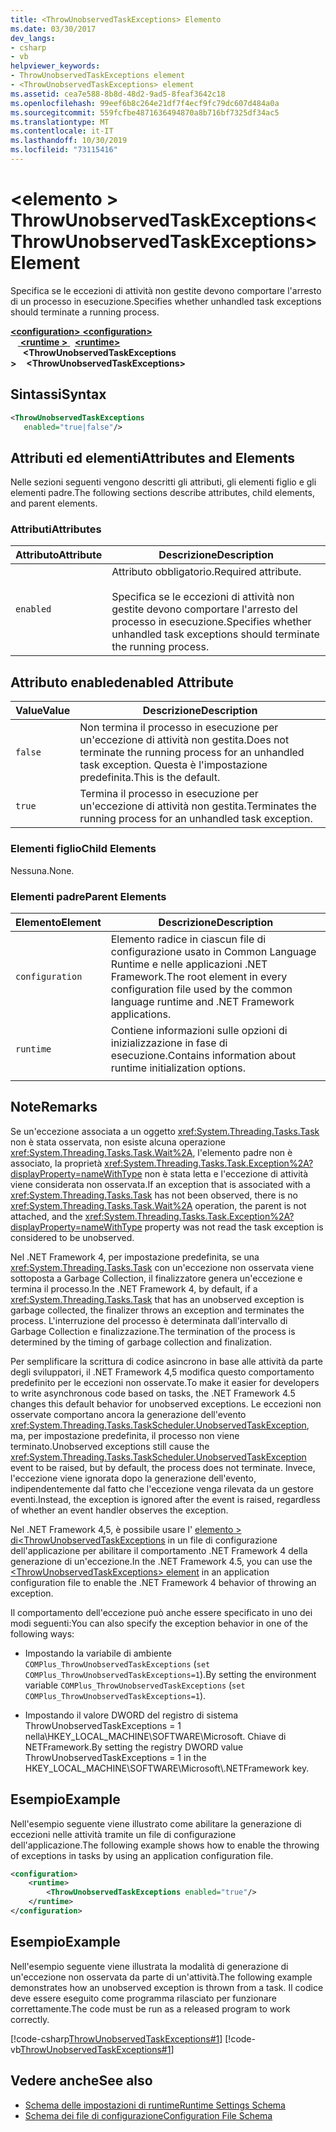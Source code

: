 ```yaml
---
title: <ThrowUnobservedTaskExceptions> Elemento
ms.date: 03/30/2017
dev_langs:
- csharp
- vb
helpviewer_keywords:
- ThrowUnobservedTaskExceptions element
- <ThrowUnobservedTaskExceptions> element
ms.assetid: cea7e588-8b8d-48d2-9ad5-8feaf3642c18
ms.openlocfilehash: 99eef6b8c264e21df7f4ecf9fc79dc607d484a0a
ms.sourcegitcommit: 559fcfbe4871636494870a8b716bf7325df34ac5
ms.translationtype: MT
ms.contentlocale: it-IT
ms.lasthandoff: 10/30/2019
ms.locfileid: "73115416"
---
```

# <a name="throwunobservedtaskexceptions-element"></a><span data-ttu-id="12abb-102">\<elemento > ThrowUnobservedTaskExceptions</span><span class="sxs-lookup"><span data-stu-id="12abb-102">\<ThrowUnobservedTaskExceptions> Element</span></span>
<span data-ttu-id="12abb-103">Specifica se le eccezioni di attività non gestite devono comportare l'arresto di un processo in esecuzione.</span><span class="sxs-lookup"><span data-stu-id="12abb-103">Specifies whether unhandled task exceptions should terminate a running process.</span></span>  
  
<span data-ttu-id="12abb-104">[ **\<configuration>** ](../configuration-element.md)</span><span class="sxs-lookup"><span data-stu-id="12abb-104">[**\<configuration>**](../configuration-element.md)</span></span>\
<span data-ttu-id="12abb-105">&nbsp; &nbsp;[ **\<runtime >** ](runtime-element.md) </span><span class="sxs-lookup"><span data-stu-id="12abb-105">&nbsp;&nbsp;[**\<runtime>**](runtime-element.md)</span></span>\
<span data-ttu-id="12abb-106">&nbsp;&nbsp;&nbsp;&nbsp; **\<ThrowUnobservedTaskExceptions >**</span><span class="sxs-lookup"><span data-stu-id="12abb-106">&nbsp;&nbsp;&nbsp;&nbsp;**\<ThrowUnobservedTaskExceptions>**</span></span>  
  
## <a name="syntax"></a><span data-ttu-id="12abb-107">Sintassi</span><span class="sxs-lookup"><span data-stu-id="12abb-107">Syntax</span></span>  
  
```xml  
<ThrowUnobservedTaskExceptions  
   enabled="true|false"/>  
```  
  
## <a name="attributes-and-elements"></a><span data-ttu-id="12abb-108">Attributi ed elementi</span><span class="sxs-lookup"><span data-stu-id="12abb-108">Attributes and Elements</span></span>  
 <span data-ttu-id="12abb-109">Nelle sezioni seguenti vengono descritti gli attributi, gli elementi figlio e gli elementi padre.</span><span class="sxs-lookup"><span data-stu-id="12abb-109">The following sections describe attributes, child elements, and parent elements.</span></span>  
  
### <a name="attributes"></a><span data-ttu-id="12abb-110">Attributi</span><span class="sxs-lookup"><span data-stu-id="12abb-110">Attributes</span></span>  
  
|<span data-ttu-id="12abb-111">Attributo</span><span class="sxs-lookup"><span data-stu-id="12abb-111">Attribute</span></span>|<span data-ttu-id="12abb-112">Descrizione</span><span class="sxs-lookup"><span data-stu-id="12abb-112">Description</span></span>|  
|---------------|-----------------|  
|`enabled`|<span data-ttu-id="12abb-113">Attributo obbligatorio.</span><span class="sxs-lookup"><span data-stu-id="12abb-113">Required attribute.</span></span><br /><br /> <span data-ttu-id="12abb-114">Specifica se le eccezioni di attività non gestite devono comportare l'arresto del processo in esecuzione.</span><span class="sxs-lookup"><span data-stu-id="12abb-114">Specifies whether unhandled task exceptions should terminate the running process.</span></span>|  
  
## <a name="enabled-attribute"></a><span data-ttu-id="12abb-115">Attributo enabled</span><span class="sxs-lookup"><span data-stu-id="12abb-115">enabled Attribute</span></span>  
  
|<span data-ttu-id="12abb-116">Value</span><span class="sxs-lookup"><span data-stu-id="12abb-116">Value</span></span>|<span data-ttu-id="12abb-117">Descrizione</span><span class="sxs-lookup"><span data-stu-id="12abb-117">Description</span></span>|  
|-----------|-----------------|  
|`false`|<span data-ttu-id="12abb-118">Non termina il processo in esecuzione per un'eccezione di attività non gestita.</span><span class="sxs-lookup"><span data-stu-id="12abb-118">Does not terminate the running process for an unhandled task exception.</span></span> <span data-ttu-id="12abb-119">Questa è l'impostazione predefinita.</span><span class="sxs-lookup"><span data-stu-id="12abb-119">This is the default.</span></span>|  
|`true`|<span data-ttu-id="12abb-120">Termina il processo in esecuzione per un'eccezione di attività non gestita.</span><span class="sxs-lookup"><span data-stu-id="12abb-120">Terminates the running process for an unhandled task exception.</span></span>|  
  
### <a name="child-elements"></a><span data-ttu-id="12abb-121">Elementi figlio</span><span class="sxs-lookup"><span data-stu-id="12abb-121">Child Elements</span></span>  
 <span data-ttu-id="12abb-122">Nessuna.</span><span class="sxs-lookup"><span data-stu-id="12abb-122">None.</span></span>  
  
### <a name="parent-elements"></a><span data-ttu-id="12abb-123">Elementi padre</span><span class="sxs-lookup"><span data-stu-id="12abb-123">Parent Elements</span></span>  
  
|<span data-ttu-id="12abb-124">Elemento</span><span class="sxs-lookup"><span data-stu-id="12abb-124">Element</span></span>|<span data-ttu-id="12abb-125">Descrizione</span><span class="sxs-lookup"><span data-stu-id="12abb-125">Description</span></span>|  
|-------------|-----------------|  
|`configuration`|<span data-ttu-id="12abb-126">Elemento radice in ciascun file di configurazione usato in Common Language Runtime e nelle applicazioni .NET Framework.</span><span class="sxs-lookup"><span data-stu-id="12abb-126">The root element in every configuration file used by the common language runtime and .NET Framework applications.</span></span>|  
|`runtime`|<span data-ttu-id="12abb-127">Contiene informazioni sulle opzioni di inizializzazione in fase di esecuzione.</span><span class="sxs-lookup"><span data-stu-id="12abb-127">Contains information about runtime initialization options.</span></span>|  
|||  
  
## <a name="remarks"></a><span data-ttu-id="12abb-128">Note</span><span class="sxs-lookup"><span data-stu-id="12abb-128">Remarks</span></span>  
 <span data-ttu-id="12abb-129">Se un'eccezione associata a un oggetto <xref:System.Threading.Tasks.Task> non è stata osservata, non esiste alcuna operazione <xref:System.Threading.Tasks.Task.Wait%2A>, l'elemento padre non è associato, la proprietà <xref:System.Threading.Tasks.Task.Exception%2A?displayProperty=nameWithType> non è stata letta e l'eccezione di attività viene considerata non osservata.</span><span class="sxs-lookup"><span data-stu-id="12abb-129">If an exception that is associated with a <xref:System.Threading.Tasks.Task> has not been observed, there is no <xref:System.Threading.Tasks.Task.Wait%2A> operation, the parent is not attached, and the <xref:System.Threading.Tasks.Task.Exception%2A?displayProperty=nameWithType> property was not read the task exception is considered to be unobserved.</span></span>  
  
 <span data-ttu-id="12abb-130">Nel .NET Framework 4, per impostazione predefinita, se una <xref:System.Threading.Tasks.Task> con un'eccezione non osservata viene sottoposta a Garbage Collection, il finalizzatore genera un'eccezione e termina il processo.</span><span class="sxs-lookup"><span data-stu-id="12abb-130">In the .NET Framework 4, by default, if a <xref:System.Threading.Tasks.Task> that has an unobserved exception is garbage collected, the finalizer throws an exception and terminates the process.</span></span> <span data-ttu-id="12abb-131">L'interruzione del processo è determinata dall'intervallo di Garbage Collection e finalizzazione.</span><span class="sxs-lookup"><span data-stu-id="12abb-131">The termination of the process is determined by the timing of garbage collection and finalization.</span></span>  
  
 <span data-ttu-id="12abb-132">Per semplificare la scrittura di codice asincrono in base alle attività da parte degli sviluppatori, il .NET Framework 4,5 modifica questo comportamento predefinito per le eccezioni non osservate.</span><span class="sxs-lookup"><span data-stu-id="12abb-132">To make it easier for developers to write asynchronous code based on tasks, the .NET Framework 4.5 changes this default behavior for unobserved exceptions.</span></span> <span data-ttu-id="12abb-133">Le eccezioni non osservate comportano ancora la generazione dell'evento <xref:System.Threading.Tasks.TaskScheduler.UnobservedTaskException>, ma, per impostazione predefinita, il processo non viene terminato.</span><span class="sxs-lookup"><span data-stu-id="12abb-133">Unobserved exceptions still cause the <xref:System.Threading.Tasks.TaskScheduler.UnobservedTaskException> event to be raised, but by default, the process does not terminate.</span></span> <span data-ttu-id="12abb-134">Invece, l'eccezione viene ignorata dopo la generazione dell'evento, indipendentemente dal fatto che l'eccezione venga rilevata da un gestore eventi.</span><span class="sxs-lookup"><span data-stu-id="12abb-134">Instead, the exception is ignored after the event is raised, regardless of whether an event handler observes the exception.</span></span>  
  
 <span data-ttu-id="12abb-135">Nel .NET Framework 4,5, è possibile usare l' [elemento > di\<ThrowUnobservedTaskExceptions](throwunobservedtaskexceptions-element.md) in un file di configurazione dell'applicazione per abilitare il comportamento .NET Framework 4 della generazione di un'eccezione.</span><span class="sxs-lookup"><span data-stu-id="12abb-135">In the .NET Framework 4.5, you can use the [\<ThrowUnobservedTaskExceptions> element](throwunobservedtaskexceptions-element.md) in an application configuration file to enable the .NET Framework 4 behavior of throwing an exception.</span></span>  
  
 <span data-ttu-id="12abb-136">Il comportamento dell'eccezione può anche essere specificato in uno dei modi seguenti:</span><span class="sxs-lookup"><span data-stu-id="12abb-136">You can also specify the exception behavior in one of the following ways:</span></span>  
  
- <span data-ttu-id="12abb-137">Impostando la variabile di ambiente `COMPlus_ThrowUnobservedTaskExceptions` (`set COMPlus_ThrowUnobservedTaskExceptions=1`).</span><span class="sxs-lookup"><span data-stu-id="12abb-137">By setting the environment variable `COMPlus_ThrowUnobservedTaskExceptions` (`set COMPlus_ThrowUnobservedTaskExceptions=1`).</span></span>  
  
- <span data-ttu-id="12abb-138">Impostando il valore DWORD del registro di sistema ThrowUnobservedTaskExceptions = 1 nella\\HKEY_LOCAL_MACHINE\SOFTWARE\Microsoft. Chiave di NETFramework.</span><span class="sxs-lookup"><span data-stu-id="12abb-138">By setting the registry DWORD value ThrowUnobservedTaskExceptions = 1 in the HKEY_LOCAL_MACHINE\SOFTWARE\Microsoft\\.NETFramework key.</span></span>  
  
## <a name="example"></a><span data-ttu-id="12abb-139">Esempio</span><span class="sxs-lookup"><span data-stu-id="12abb-139">Example</span></span>  
 <span data-ttu-id="12abb-140">Nell'esempio seguente viene illustrato come abilitare la generazione di eccezioni nelle attività tramite un file di configurazione dell'applicazione.</span><span class="sxs-lookup"><span data-stu-id="12abb-140">The following example shows how to enable the throwing of exceptions in tasks by using an application configuration file.</span></span>  
  
```xml  
<configuration>   
    <runtime>   
        <ThrowUnobservedTaskExceptions enabled="true"/>   
    </runtime>   
</configuration>  
```  
  
## <a name="example"></a><span data-ttu-id="12abb-141">Esempio</span><span class="sxs-lookup"><span data-stu-id="12abb-141">Example</span></span>  
 <span data-ttu-id="12abb-142">Nell'esempio seguente viene illustrata la modalità di generazione di un'eccezione non osservata da parte di un'attività.</span><span class="sxs-lookup"><span data-stu-id="12abb-142">The following example demonstrates how an unobserved exception is thrown from a task.</span></span> <span data-ttu-id="12abb-143">Il codice deve essere eseguito come programma rilasciato per funzionare correttamente.</span><span class="sxs-lookup"><span data-stu-id="12abb-143">The code must be run as a released program to work correctly.</span></span>  
  
 [!code-csharp[ThrowUnobservedTaskExceptions#1](../../../../../samples/snippets/csharp/VS_Snippets_CLR/throwunobservedtaskexceptions/cs/program.cs#1)]
 [!code-vb[ThrowUnobservedTaskExceptions#1](../../../../../samples/snippets/visualbasic/VS_Snippets_CLR/throwunobservedtaskexceptions/vb/program.vb#1)]  
  
## <a name="see-also"></a><span data-ttu-id="12abb-144">Vedere anche</span><span class="sxs-lookup"><span data-stu-id="12abb-144">See also</span></span>

- [<span data-ttu-id="12abb-145">Schema delle impostazioni di runtime</span><span class="sxs-lookup"><span data-stu-id="12abb-145">Runtime Settings Schema</span></span>](index.md)
- [<span data-ttu-id="12abb-146">Schema dei file di configurazione</span><span class="sxs-lookup"><span data-stu-id="12abb-146">Configuration File Schema</span></span>](../index.md)
